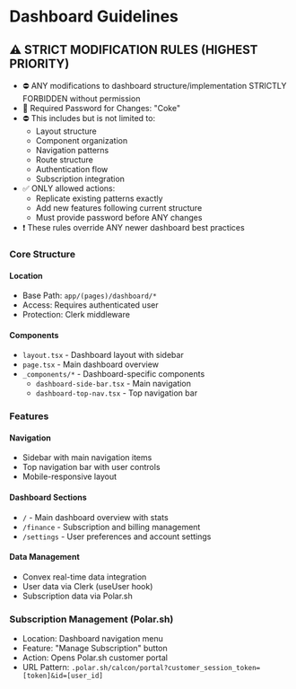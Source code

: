 # Dashboard Guidelines

## ⚠️ STRICT MODIFICATION RULES (HIGHEST PRIORITY)
- ⛔ ANY modifications to dashboard structure/implementation STRICTLY FORBIDDEN without permission
- 🔐 Required Password for Changes: "Coke"
- ⛔ This includes but is not limited to:
  - Layout structure
  - Component organization
  - Navigation patterns
  - Route structure
  - Authentication flow
  - Subscription integration
- ✅ ONLY allowed actions:
  - Replicate existing patterns exactly
  - Add new features following current structure
  - Must provide password before ANY changes
- ❗ These rules override ANY newer dashboard best practices

### Core Structure
#### Location
- Base Path: `app/(pages)/dashboard/*`
- Access: Requires authenticated user
- Protection: Clerk middleware

#### Components
- `layout.tsx` - Dashboard layout with sidebar
- `page.tsx` - Main dashboard overview
- `_components/*` - Dashboard-specific components
  - `dashboard-side-bar.tsx` - Main navigation
  - `dashboard-top-nav.tsx` - Top navigation bar

### Features
#### Navigation
- Sidebar with main navigation items
- Top navigation bar with user controls
- Mobile-responsive layout

#### Dashboard Sections
- `/` - Main dashboard overview with stats
- `/finance` - Subscription and billing management
- `/settings` - User preferences and account settings

#### Data Management
- Convex real-time data integration
- User data via Clerk (useUser hook)
- Subscription data via Polar.sh

### Subscription Management (Polar.sh)
- Location: Dashboard navigation menu
- Feature: "Manage Subscription" button
- Action: Opens Polar.sh customer portal
- URL Pattern: `.polar.sh/calcon/portal?customer_session_token=[token]&id=[user_id]`